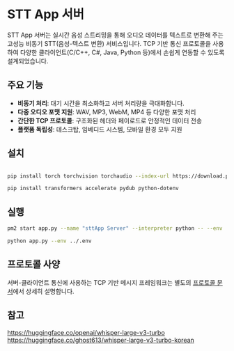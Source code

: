 # STT App 서버

STT App 서버는 실시간 음성 스트리밍을 통해 오디오 데이터를 텍스트로 변환해 주는 고성능 비동기 STT(음성-텍스트 변환) 서비스입니다. TCP 기반 통신 프로토콜을 사용하여 다양한 클라이언트(C/C++, C#, Java, Python 등)에서 손쉽게 연동할 수 있도록 설계되었습니다.

## 주요 기능

* **비동기 처리**: 대기 시간을 최소화하고 서버 처리량을 극대화합니다.
* **다중 오디오 포맷 지원**: WAV, MP3, WebM, MP4 등 다양한 포맷 처리
* **간단한 TCP 프로토콜**: 구조화된 헤더와 페이로드로 안정적인 데이터 전송
* **플랫폼 독립성**: 데스크탑, 임베디드 시스템, 모바일 환경 모두 지원

## 설치
```bash

pip install torch torchvision torchaudio --index-url https://download.pytorch.org/whl/cu128

pip install transformers accelerate pydub python-dotenv
```


## 실행
```bash
pm2 start app.py --name "sttApp Server" --interpreter python -- --env ../.env

python app.py --env ../.env
```

## 프로토콜 사양

서버-클라이언트 통신에 사용하는 TCP 기반 메시지 프레임워크는 별도의 [프로토콜 문서](asr_protocol.md)에서 상세히 설명합니다.


## 참고
https://huggingface.co/openai/whisper-large-v3-turbo  
https://huggingface.co/ghost613/whisper-large-v3-turbo-korean  



